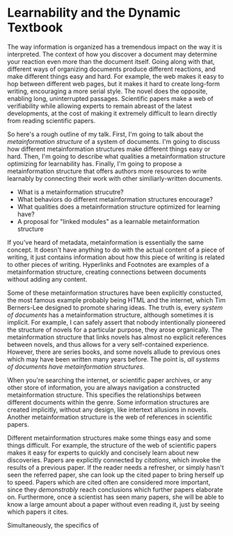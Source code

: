 Learnability and the Dynamic Textbook
=====================================

The way information is organized has a tremendous impact on the way it is interpreted. The context of how you discover a document may determine your reaction even more than the document itself. Going along with that, different ways of organizing documents produce different reactions, and make different things easy and hard. For example, the web makes it easy to hop between different web pages, but it makes it hard to create long-form writing, encouraging a more serial style.  The novel does the opposite, enabling long, uninterrupted passages.  Scientific papers make a web of verifiability while allowing experts to remain abreast of the latest developments, at the cost of making it extremely difficult to learn directly from reading scientific papers.

So here's a rough outline of my talk.  First, I'm going to talk about the _metainformation structure_ of a system of documents.  I'm going to discuss how different metainformation structures make different things easy or hard.  Then, I'm going to describe what qualities a metainformation structure optimizing for learnability has.  Finally, I'm going to propose a metainformation structure that offers authors more resources to write learnably by connecting their work with other similiarly-written documents.

 * What is a metainformation strucutre?
 * What behaviors do different metainformation structures encourage?
 * What qualities does a metainformation structure optimized for learning have?
 * A proposal for "linked modules" as a learnable metainformation structure

If you've heard of metadata, metainformation is essentially the same concept.  It doesn't have anything to do with the actual content of a piece of writing, it just contains information about how this piece of writing is related to other pieces of writing.  Hyperlinks and Footnotes are examples of a metainformation structure, creating connections between documents without adding any content.

Some of these metainformation structures have been explicitly constucted, the most famous example probably being HTML and the internet, which Tim Berners-Lee designed to promote sharing ideas.  The truth is, every _system of documents_ has a metainformation structure, although sometimes it is implicit.  For example, I can safely assert that nobody intentionally pioneered the structure of novels for a particular purpose, they arose organically. The metainformation structure that links novels has almost no explicit references between novels, and thus allows for a very self-contained experience.  However, there are series books, and some novels allude to previous ones which may have been written many years before.  The point is, *all systems of documents have metainformation structures*.

When you're searching the internet, or scientific paper archives, or any other store of information, you are always navigation a constructed metainformation structure.  This specifies the relationships between different documents within the genre.  Some information structures are created implicitly, without any design, like intertext allusions in novels.  Another metainformation structure is the web of references in scientific papers.

Different metainformation structures make some things easy and some things difficult.  For example, the structure of the web of scientific papers makes it easy for experts to quickly and concisely learn about new discoveries.  Papers are explicitly connected by *citations*, which invoke the results of a previous paper.  If the reader needs a refresher, or simply hasn't seen the referred paper, she can look up the cited paper to bring herself up to speed.  Papers which are cited often are considered more important, since they _demonstrably_ reach conclusions which further papers elaborate on.  Furthermore, once a scientist has seen many papers, she will be able to know a large amount about a paper without even reading it, just by seeing which papers it cites.

Simultaneously, the specifics of 
